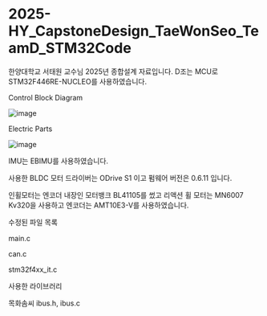 # 2025-HY_CapstoneDesign_TaeWonSeo_TeamD_STM32Code

한양대학교 서태원 교수님 2025년 종합설계 자료입니다.
D조는 MCU로 STM32F446RE-NUCLEO를 사용하였습니다.


Control Block Diagram

![image](https://github.com/user-attachments/assets/a238eea4-d4e6-4722-a940-6ac427fc807f)


Electric Parts

![image](https://github.com/user-attachments/assets/73b2ac5b-690d-4364-973b-ce3a3f2c89c8)

IMU는 EBIMU를 사용하였습니다.

사용한 BLDC 모터 드라이버는 ODrive S1 이고 펌웨어 버전은 0.6.11 입니다.

인휠모터는 엔코더 내장인 모터뱅크 BL41105를 썼고 리액션 휠 모터는 MN6007 Kv320을 사용하고 엔코더는 AMT10E3-V를 사용하였습니다.

수정된 파일 목록

main.c

can.c

stm32f4xx_it.c

사용한 라이브러리

목화솜씨 ibus.h, ibus.c
